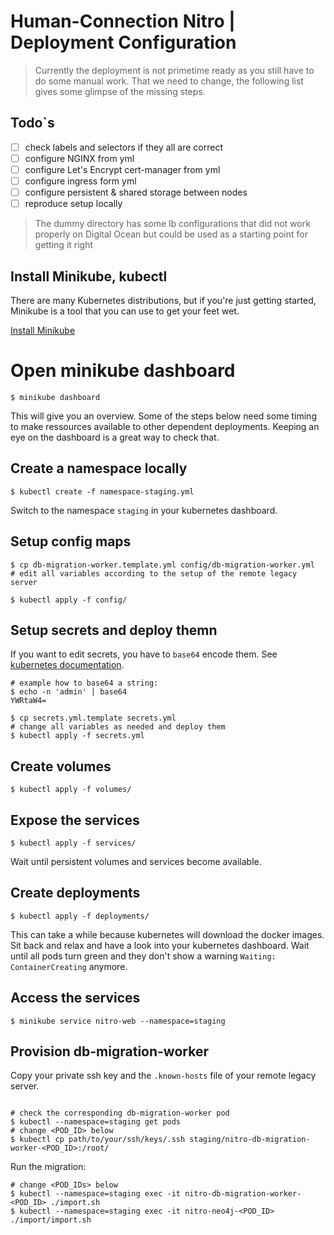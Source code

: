 # Human-Connection Nitro | Deployment Configuration

> Currently the deployment is not primetime ready as you still have to do some manual work. That we need to change, the following list gives some glimpse of the missing steps.

## Todo`s
- [ ] check labels and selectors if they all are correct
- [ ] configure NGINX from yml
- [ ] configure Let's Encrypt cert-manager from yml
- [ ] configure ingress form yml
- [ ] configure persistent & shared storage between nodes
- [ ] reproduce setup locally

> The dummy directory has some lb configurations that did not work properly on Digital Ocean but could be used as a starting point for getting it right

## Install Minikube, kubectl
There are many Kubernetes distributions, but if you're just getting started, Minikube is a tool that you can use to get your feet wet.

[Install Minikube](https://kubernetes.io/docs/tasks/tools/install-minikube/)

# Open minikube dashboard
```
$ minikube dashboard
```
This will give you an overview.
Some of the steps below need some timing to make ressources available to other
dependent deployments. Keeping an eye on the dashboard is a great way to check
that.

## Create a namespace locally
```shell
$ kubectl create -f namespace-staging.yml
```
Switch to the namespace `staging` in your kubernetes dashboard.

## Setup config maps
```shell
$ cp db-migration-worker.template.yml config/db-migration-worker.yml
# edit all variables according to the setup of the remote legacy server

$ kubectl apply -f config/
```

## Setup secrets and deploy themn
If you want to edit secrets, you have to `base64` encode them. See [kubernetes
documentation](https://kubernetes.io/docs/concepts/configuration/secret/#creating-a-secret-manually).
```shell
# example how to base64 a string:
$ echo -n 'admin' | base64
YWRtaW4=

$ cp secrets.yml.template secrets.yml
# change all variables as needed and deploy them
$ kubectl apply -f secrets.yml
```

## Create volumes 
```shell
$ kubectl apply -f volumes/
```

## Expose the services

```shell
$ kubectl apply -f services/
```
Wait until persistent volumes and services become available.

## Create deployments
```shell
$ kubectl apply -f deployments/
```
This can take a while because kubernetes will download the docker images.
Sit back and relax and have a look into your kubernetes dashboard.
Wait until all pods turn green and they don't show a warning
`Waiting: ContainerCreating` anymore.


## Access the services

```shell
$ minikube service nitro-web --namespace=staging
```


## Provision db-migration-worker
Copy your private ssh key and the `.known-hosts` file of your remote legacy server.
```shell

# check the corresponding db-migration-worker pod
$ kubectl --namespace=staging get pods
# change <POD_ID> below
$ kubectl cp path/to/your/ssh/keys/.ssh staging/nitro-db-migration-worker-<POD_ID>:/root/
```

Run the migration:
```shell
# change <POD_IDs> below
$ kubectl --namespace=staging exec -it nitro-db-migration-worker-<POD_ID> ./import.sh
$ kubectl --namespace=staging exec -it nitro-neo4j-<POD_ID>               ./import/import.sh
```
